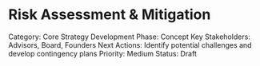 # Risk Assessment & Mitigation

Category: Core Strategy
Development Phase: Concept
Key Stakeholders: Advisors, Board, Founders
Next Actions: Identify potential challenges and develop contingency plans
Priority: Medium
Status: Draft